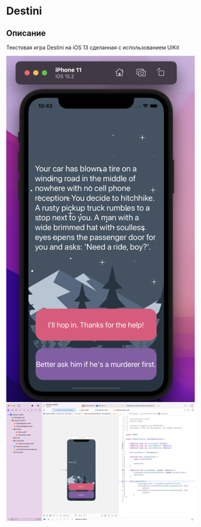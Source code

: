 
#  Destini

## Описание

Текстовая игра Destini на iOS 13 сделанная с использованием UIKit

![Screen Banner](Documentation/1.png)
![Screen Banner](Documentation/2.png)

